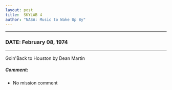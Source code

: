 ```yaml
---
layout: post
title:  SKYLAB 4
author: "NASA: Music to Wake Up By"
---
```


----
### DATE: February 08, 1974
----
Goin'Back to Houston by Dean Martin

##### Comment:
* No mission comment
